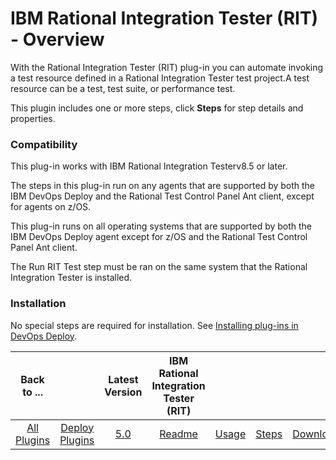 
# IBM Rational Integration Tester (RIT) - Overview

With the Rational Integration Tester (RIT) plug-in you can automate invoking a test resource defined in a Rational Integration Tester test project.A test resource can be a test, test suite, or performance test.

This plugin includes one or more steps, click **Steps** for step details and properties.

### Compatibility

This plug-in works with IBM Rational Integration Testerv8.5 or later.

The steps in this plug-in run on any agents that are supported by both the IBM DevOps Deploy and the Rational Test Control Panel Ant client, except for agents on z/OS.

This plug-in runs on all operating systems that are supported by both the IBM DevOps Deploy agent except for z/OS and the Rational Test Control Panel Ant client.

The Run RIT Test step must be ran on the same system that the Rational Integration Tester is installed.

### Installation

No special steps are required for installation. See [Installing plug-ins in DevOps Deploy](https://community.ibm.com/community/user/wasdevops/blogs/laurel-dickson-bull1/2022/06/13/install-plugins "Installing plug-ins in DevOps Deploy").


|Back to ...||Latest Version|IBM Rational Integration Tester (RIT) ||||
| :---: | :---: | :---: | :---: | :---: | :---: | :---: |
|[All Plugins](../../index.md)|[Deploy Plugins](../README.md)|[5.0](https://raw.githubusercontent.com/UrbanCode/IBM-UCD-PLUGINS/main/files/RIT-UCD/RIT-UCD-5.0.zip)|[Readme](README.md)|[Usage](usage.md)|[Steps](steps.md)|[Downloads](downloads.md)|
